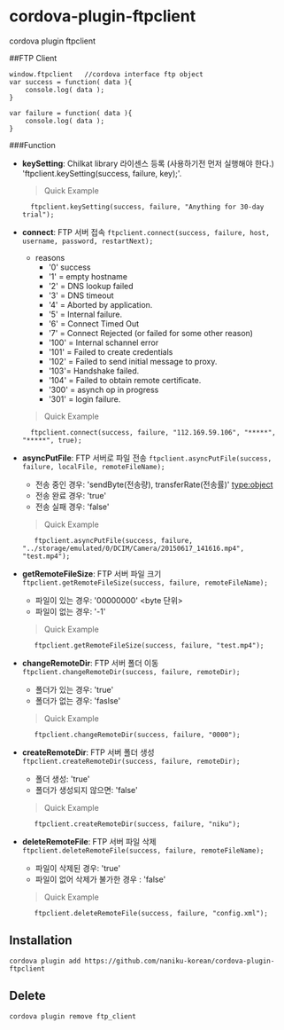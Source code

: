 # cordova-plugin-ftpclient
cordova plugin ftpclient

##FTP Client 
	
	window.ftpclient   //cordova interface ftp object
	var success = function( data ){
		console.log( data );
	}
	
	var failure = function( data ){
		console.log( data );
	}
	

###Function
- __keySetting__:  Chilkat library 라이센스 등록 (사용하기전 먼저 실행해야 한다.) 'ftpclient.keySetting(success, failure, key);'.
	>Quick Example
	
		ftpclient.keySetting(success, failure, "Anything for 30-day trial");

- __connect__: FTP 서버 접속 `ftpclient.connect(success, failure, host, username, password, restartNext);`
	-  reasons
		- '0' success
        - '1' = empty hostname
        - '2' = DNS lookup failed
        - '3' = DNS timeout
        - '4' = Aborted by application.
        - '5' = Internal failure.
        - '6' = Connect Timed Out
        - '7' = Connect Rejected (or failed for some other reason)        
        - '100' = Internal schannel error
        - '101' = Failed to create credentials
        - '102' = Failed to send initial message to proxy.
        - '103'= Handshake failed.
        - '104' = Failed to obtain remote certificate.
        - '300' = asynch op in progress
        - '301' = login failure.
	> Quick Example
	
		ftpclient.connect(success, failure, "112.169.59.106", "*****", "*****", true);

- __asyncPutFile__: FTP 서버로 파일 전송 `ftpclient.asyncPutFile(success, failure, localFile, remoteFileName);`
	-  전송 중인 경우: 'sendByte(전송량), transferRate(전송률)' <type:object>
	-  전송 완료 경우: 'true'
	-  전송 실패 경우: 'false'
	> Quick Example
	
		 ftpclient.asyncPutFile(success, failure, "../storage/emulated/0/DCIM/Camera/20150617_141616.mp4", "test.mp4");

- __getRemoteFileSize__: FTP 서버 파일 크기`ftpclient.getRemoteFileSize(success, failure, remoteFileName);`
	-	파일이 있는 경우: '00000000' <byte 단위>
	-	파일이 없는 경우: '-1'
	> Quick Example
	
		 ftpclient.getRemoteFileSize(success, failure, "test.mp4");

- __changeRemoteDir__: FTP 서버 폴더 이동 `ftpclient.changeRemoteDir(success, failure, remoteDir);` 
	-	폴더가 있는 경우:  'true'
	-	폴더가 없는 경우:  'faslse'
	> Quick Example
	
		 ftpclient.changeRemoteDir(success, failure, "0000");

- __createRemoteDir__: FTP 서버 폴더 생성 `ftpclient.createRemoteDir(success, failure, remoteDir);`
	-	폴더 생성: 'true'
	-	폴더가 생성되지 않으면: 'false'
	> Quick Example
	
		 ftpclient.createRemoteDir(success, failure, "niku");
	
- __deleteRemoteFile__: FTP 서버 파일 삭제 `ftpclient.deleteRemoteFile(success, failure, remoteFileName);`
	-	파일이 삭제된 경우: 'true'
	-	파일이 없어 삭제가 불가한 경우 : 'false'
	> Quick Example
	
		 ftpclient.deleteRemoteFile(success, failure, "config.xml");

## Installation

    cordova plugin add https://github.com/naniku-korean/cordova-plugin-ftpclient
	
	
## Delete
	
	cordova plugin remove ftp_client
	